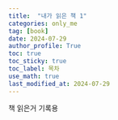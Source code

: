 ```yaml
---
title:  "내가 읽은 책 1" 
categories: only_me
tag: [book]
date: 2024-07-29
author_profile: True
toc: true
toc_sticky: true
toc_label: 목차
use_math: true
last_modified_at: 2024-07-29
---
```



책 읽은거 기록용
